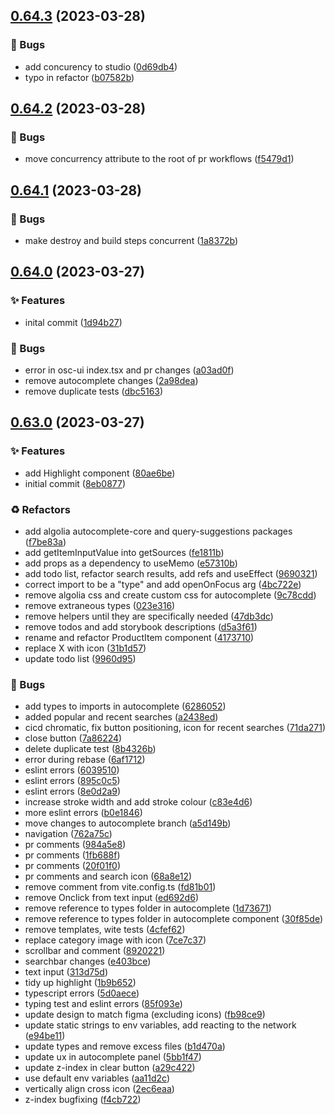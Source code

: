 ## [0.64.3](https://github.com/Open-Study-College/osc/compare/v0.64.2...v0.64.3) (2023-03-28)


### 🐛 Bugs

* add concurency to studio ([0d69db4](https://github.com/Open-Study-College/osc/commit/0d69db43c11e55dfedf0b06fd2f726cdc2170ccf))
* typo in refactor ([b07582b](https://github.com/Open-Study-College/osc/commit/b07582ba64170cbe74c280442fb5aad4b871fbef))

## [0.64.2](https://github.com/Open-Study-College/osc/compare/v0.64.1...v0.64.2) (2023-03-28)


### 🐛 Bugs

* move concurrency attribute to the root of pr workflows ([f5479d1](https://github.com/Open-Study-College/osc/commit/f5479d1c591161879b375b8d1e576c81a0a0154f))

## [0.64.1](https://github.com/Open-Study-College/osc/compare/v0.64.0...v0.64.1) (2023-03-28)


### 🐛 Bugs

* make destroy and build steps concurrent ([1a8372b](https://github.com/Open-Study-College/osc/commit/1a8372b1ac542148b82781dc433d295dbc53d4e0))

## [0.64.0](https://github.com/Open-Study-College/osc/compare/v0.63.0...v0.64.0) (2023-03-27)


### ✨ Features

* inital commit ([1d94b27](https://github.com/Open-Study-College/osc/commit/1d94b27d1d54561e2cc910249fa15008e304fe9f))


### 🐛 Bugs

* error in osc-ui index.tsx and pr changes ([a03ad0f](https://github.com/Open-Study-College/osc/commit/a03ad0f1b0b8e40aa1cd41ce7f60fbc5e73e6adf))
* remove autocomplete changes ([2a98dea](https://github.com/Open-Study-College/osc/commit/2a98dea206d439476e7ccad07dbad8462053374c))
* remove duplicate tests ([dbc5163](https://github.com/Open-Study-College/osc/commit/dbc51634787659f233c201a171b8753884cddf0e))

## [0.63.0](https://github.com/Open-Study-College/osc/compare/v0.62.0...v0.63.0) (2023-03-27)


### ✨ Features

* add Highlight component ([80ae6be](https://github.com/Open-Study-College/osc/commit/80ae6be894a7a3173cef2fcfaa2aadc044f5bd2f))
* initial commit ([8eb0877](https://github.com/Open-Study-College/osc/commit/8eb08776f808964b5f2de1f5f1d7a432cd2a43a0))


### ♻️ Refactors

* add algolia autocomplete-core and query-suggestions packages ([f7be83a](https://github.com/Open-Study-College/osc/commit/f7be83ae250016c4955cca46c3e858063587ba24))
* add getItemInputValue into getSources ([fe1811b](https://github.com/Open-Study-College/osc/commit/fe1811b69deb832c81f00dd22010d42dcd0715a8))
* add props as a dependency to useMemo ([e57310b](https://github.com/Open-Study-College/osc/commit/e57310bacaa4af1202c03a16870ea1a9b772cb20))
* add todo list, refactor search results, add refs and useEffect ([9690321](https://github.com/Open-Study-College/osc/commit/9690321a13513811d5c2c53ece0b875e6dcf5147))
* correct import to be a "type" and add openOnFocus arg ([4bc722e](https://github.com/Open-Study-College/osc/commit/4bc722e341255b3dfed9e82e15ef17a4500f200a))
* remove algolia css and create custom css for autocomplete ([9c78cdd](https://github.com/Open-Study-College/osc/commit/9c78cddcc02a01c781b5fae7b643e887252c9108))
* remove extraneous types ([023e316](https://github.com/Open-Study-College/osc/commit/023e316d26e6ec6d1a9ff66d42a5ed9e4e215485))
* remove helpers until they are specifically needed ([47db3dc](https://github.com/Open-Study-College/osc/commit/47db3dc191a9eadd4c6c0ceb6c9dab17aa174682))
* remove todos and add storybook descriptions ([d5a3f61](https://github.com/Open-Study-College/osc/commit/d5a3f618354fd4943cdd0d7c5bcde19eb7c93a32))
* rename and refactor ProductItem component ([4173710](https://github.com/Open-Study-College/osc/commit/4173710551ce15a3800dbf8448bebd4c2934762c))
* replace X with icon ([31b1d57](https://github.com/Open-Study-College/osc/commit/31b1d570868e031254195d41f1dc2f913af46521))
* update todo list ([9960d95](https://github.com/Open-Study-College/osc/commit/9960d955a5b751fea828d78b512e0a42dc110030))


### 🐛 Bugs

* add types to imports in autocomplete ([6286052](https://github.com/Open-Study-College/osc/commit/628605264847601b940a43729a6f4f654fa01825))
* added popular and recent searches ([a2438ed](https://github.com/Open-Study-College/osc/commit/a2438eda9107ed282a0fcb3355636539a14ccb40))
* cicd chromatic, fix button positioning, icon for recent searches ([71da271](https://github.com/Open-Study-College/osc/commit/71da271ad43fcf243c562a57f57c6c68d77e9bf2))
* close button ([7a86224](https://github.com/Open-Study-College/osc/commit/7a862247e6b02dfa387f1494d2fa4c7afcd02236))
* delete duplicate test ([8b4326b](https://github.com/Open-Study-College/osc/commit/8b4326b83d9b525f123abf247b4771ec31b30306))
* error during rebase ([6af1712](https://github.com/Open-Study-College/osc/commit/6af1712e194d69351b09a4fb569e7fbd44457b6d))
* eslint errors ([6039510](https://github.com/Open-Study-College/osc/commit/60395109dddd34950d899890d93e56a92bbc6f00))
* eslint errors ([895c0c5](https://github.com/Open-Study-College/osc/commit/895c0c51e489a7c45fff3500af3d547c57124a10))
* eslint errors ([8e0d2a9](https://github.com/Open-Study-College/osc/commit/8e0d2a9eadbfc852b94787894a0c00466152cd8e))
* increase stroke width and add stroke colour ([c83e4d6](https://github.com/Open-Study-College/osc/commit/c83e4d64af0c8f03dbe908d44f062fe37d4c5e3c))
* more eslint errors ([b0e1846](https://github.com/Open-Study-College/osc/commit/b0e1846a22fbc9ff11b71610211e5af2fde62a96))
* move changes to autocomplete branch ([a5d149b](https://github.com/Open-Study-College/osc/commit/a5d149b30c4fd9223d4cc2b069bdda765050f19a))
* navigation ([762a75c](https://github.com/Open-Study-College/osc/commit/762a75c61069c6866c627f6cebb912bc7f950c22))
* pr comments ([984a5e8](https://github.com/Open-Study-College/osc/commit/984a5e85e2eb8a55854e2eab5d2c3be8a426446d))
* pr comments ([1fb688f](https://github.com/Open-Study-College/osc/commit/1fb688f4938498ca5cd65ad3f9beee73427f1c34))
* pr comments ([20f01f0](https://github.com/Open-Study-College/osc/commit/20f01f0d6abbaa168001b3e57ba5f3db5a7d1e1b))
* pr comments and search icon ([68a8e12](https://github.com/Open-Study-College/osc/commit/68a8e12e72751ed4cf0612dc05525b415bb8e2ce))
* remove comment from vite.config.ts ([fd81b01](https://github.com/Open-Study-College/osc/commit/fd81b0186c782c215ac7d99ccc6168955b7e4ad8))
* remove Onclick from text input ([ed692d6](https://github.com/Open-Study-College/osc/commit/ed692d6af8b5769f46f4ed574a3750750e4942e3))
* remove reference to types folder in autocomplete ([1d73671](https://github.com/Open-Study-College/osc/commit/1d73671c4958da4ce3a1fccf1c8d8a5fe0a003b3))
* remove reference to types folder in autocomplete component ([30f85de](https://github.com/Open-Study-College/osc/commit/30f85de82b8c9502170b36a1136f70c22e4c6830))
* remove templates, wite tests ([4cfef62](https://github.com/Open-Study-College/osc/commit/4cfef6249b972ad798fca4d7353791e80781b147))
* replace category image with icon ([7ce7c37](https://github.com/Open-Study-College/osc/commit/7ce7c370be3534dc38644390303d41db9c3b14a8))
* scrollbar and comment ([8920221](https://github.com/Open-Study-College/osc/commit/8920221b11a1f02f1797c197a3648bf01d804959))
* searchbar changes ([e403bce](https://github.com/Open-Study-College/osc/commit/e403bcea7c56c95404a014b0df426f7b503e0cf8))
* text input ([313d75d](https://github.com/Open-Study-College/osc/commit/313d75daa94dff1c0458163f25429680d51feb10))
* tidy up highlight ([1b9b652](https://github.com/Open-Study-College/osc/commit/1b9b65212b8721db10497468dcdb14282a222826))
* typescript errors ([5d0aece](https://github.com/Open-Study-College/osc/commit/5d0aecefce8f2825b0e1ed437c51615bd65b0cab))
* typing test and eslint errors ([85f093e](https://github.com/Open-Study-College/osc/commit/85f093e66d0b72905f3f8b3dccc8ac40b3c398b6))
* update design to match figma (excluding icons) ([fb98ce9](https://github.com/Open-Study-College/osc/commit/fb98ce92bf4917902cd5af84cb1bd4c87cf536e7))
* update static strings to env variables, add reacting to the network ([e94be11](https://github.com/Open-Study-College/osc/commit/e94be11895060bbbf3fc5c7377a8d2eade5c2482))
* update types and remove excess files ([b1d470a](https://github.com/Open-Study-College/osc/commit/b1d470a67be15ae92b694645525de6b2d3c706bc))
* update ux in autocomplete panel ([5bb1f47](https://github.com/Open-Study-College/osc/commit/5bb1f47cfe84b4e1e161e1cd723437aa6a16a56a))
* update z-index in clear button ([a29c422](https://github.com/Open-Study-College/osc/commit/a29c42283755a19d98f7f2d37a2949d0db404dbc))
* use default env variables ([aa11d2c](https://github.com/Open-Study-College/osc/commit/aa11d2cd8dde1def51ad7ff70c838e3e86578fa4))
* vertically align cross icon ([2ec6eaa](https://github.com/Open-Study-College/osc/commit/2ec6eaac6a91a1cac3434975615ac8bf0a1bd4bd))
* z-index bugfixing ([f4cb722](https://github.com/Open-Study-College/osc/commit/f4cb722bba07656310a6a704ab4d14822018d176))

